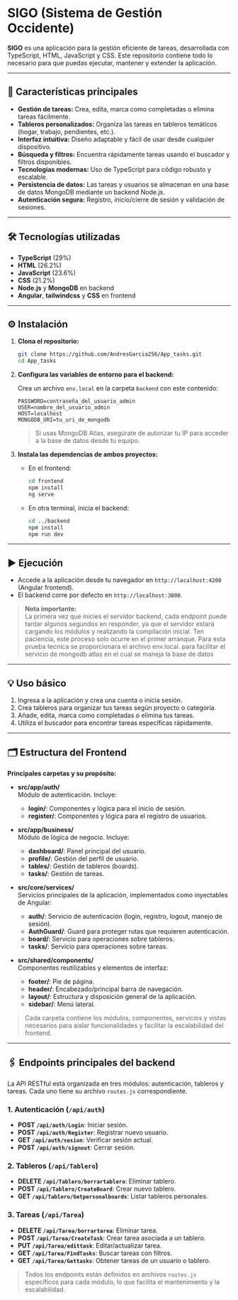 # SIGO (Sistema de Gestión Occidente)

**SIGO** es una aplicación para la gestión eficiente de tareas, desarrollada con TypeScript, HTML, JavaScript y CSS. Este repositorio contiene todo lo necesario para que puedas ejecutar, mantener y extender la aplicación.

---

## 🚀 Características principales

- **Gestión de tareas:** Crea, edita, marca como completadas o elimina tareas fácilmente.
- **Tableros personalizados:** Organiza las tareas en tableros temáticos (hogar, trabajo, pendientes, etc.).
- **Interfaz intuitiva:** Diseño adaptable y fácil de usar desde cualquier dispositivo.
- **Búsqueda y filtros:** Encuentra rápidamente tareas usando el buscador y filtros disponibles.
- **Tecnologías modernas:** Uso de TypeScript para código robusto y escalable.
- **Persistencia de datos:** Las tareas y usuarios se almacenan en una base de datos MongoDB mediante un backend Node.js.
- **Autenticación segura:** Registro, inicio/cierre de sesión y validación de sesiones.

---

## 🛠️ Tecnologías utilizadas

- **TypeScript** (29%)
- **HTML** (26.2%)
- **JavaScript** (23.6%)
- **CSS** (21.2%)
- **Node.js** y **MongoDB** en backend
- **Angular**, **tailwindcss** y **CSS** en frontend

---

## ⚙️ Instalación

1. **Clona el repositorio:**
   ```bash
   git clone https://github.com/AndresGarcia256/App_tasks.git
   cd App_tasks
   ```

2. **Configura las variables de entorno para el backend:**

   Crea un archivo `env.local` en la carpeta `backend` con este contenido:
   ```
   PASSWORD=contraseña_del_usuario_admin
   USER=nombre_del_usuario_admin
   HOST=localhost
   MONGODB_URI=tu_uri_de_mongodb
   ```
   > Si usas MongoDB Atlas, asegúrate de autorizar tu IP para acceder a la base de datos desde tu equipo.

3. **Instala las dependencias de ambos proyectos:**

   - En el frontend:
     ```bash
     cd frontend
     npm install
     ng serve
     ```

   - En otra terminal, inicia el backend:
     ```bash
     cd ../backend
     npm install
     npm run dev
     ```

---

## ▶️ Ejecución

- Accede a la aplicación desde tu navegador en `http://localhost:4200` (Angular frontend).
- El backend corre por defecto en `http://localhost:3000`.

> **Nota importante:**  
> La primera vez que inicies el servidor backend, cada endpoint puede tardar algunos segundos en responder, ya que el servidor estará cargando los módulos y realizando la compilación inicial. Ten paciencia, este proceso solo ocurre en el primer arranque.
> Para esta prueba tecnica se proporcionara el archivo env.local. para facilitar el servicio de mongodb atlas en el cual se maneja la base de datos

---

## 💡 Uso básico

1. Ingresa a la aplicación y crea una cuenta o inicia sesión.
2. Crea tableros para organizar tus tareas según proyecto o categoría.
3. Añade, edita, marca como completadas o elimina tus tareas.
4. Utiliza el buscador para encontrar tareas específicas rápidamente.

---

## 🗂️ Estructura del Frontend

**Principales carpetas y su propósito:**

- **src/app/auth/**  
  Módulo de autenticación. Incluye:
  - **login/**: Componentes y lógica para el inicio de sesión.
  - **register/**: Componentes y lógica para el registro de usuarios.

- **src/app/business/**  
  Módulo de lógica de negocio. Incluye:
  - **dashboard/**: Panel principal del usuario.
  - **profile/**: Gestión del perfil de usuario.
  - **tables/**: Gestión de tableros (boards).
  - **tasks/**: Gestión de tareas.

- **src/core/services/**  
  Servicios principales de la aplicación, implementados como inyectables de Angular:
  - **auth/**: Servicio de autenticación (login, registro, logout, manejo de sesión).
  - **AuthGuard/**: Guard para proteger rutas que requieren autenticación.
  - **board/**: Servicio para operaciones sobre tableros.
  - **tasks/**: Servicio para operaciones sobre tareas.

- **src/shared/components/**  
  Componentes reutilizables y elementos de interfaz:
  - **footer/**: Pie de página.
  - **header/**: Encabezado/principal barra de navegación.
  - **layout/**: Estructura y disposición general de la aplicación.
  - **sidebar/**: Menú lateral.

> Cada carpeta contiene los módulos, componentes, servicios y vistas necesarios para aislar funcionalidades y facilitar la escalabilidad del frontend.

---

## 🖇️ Endpoints principales del backend

La API RESTful está organizada en tres módulos: autenticación, tableros y tareas. Cada uno tiene su archivo `routes.js` correspondiente.

### 1. Autenticación (`/api/auth`)
- **POST `/api/auth/Login`**: Iniciar sesión.
- **POST `/api/auth/Register`**: Registrar nuevo usuario.
- **GET `/api/auth/sesion`**: Verificar sesión actual.
- **POST `/api/auth/signout`**: Cerrar sesión.

### 2. Tableros (`/api/Tablero`)
- **DELETE `/api/Tablero/borrartablero`**: Eliminar tablero.
- **POST `/api/Tablero/CreateBoard`**: Crear nuevo tablero.
- **GET `/api/Tablero/Getpersonalboards`**: Listar tableros personales.

### 3. Tareas (`/api/Tarea`)
- **DELETE `/api/Tarea/borrartarea`**: Eliminar tarea.
- **POST `/api/Tarea/CreateTask`**: Crear tarea asociada a un tablero.
- **PUT `/api/Tarea/edittask`**: Editar/actualizar tarea.
- **GET `/api/Tarea/FindTasks`**: Buscar tareas con filtros.
- **GET `/api/Tarea/Gettasks`**: Obtener tareas de un usuario o tablero.

> Todos los endpoints están definidos en archivos `routes.js` específicos para cada módulo, lo que facilita el mantenimiento y la escalabilidad.
